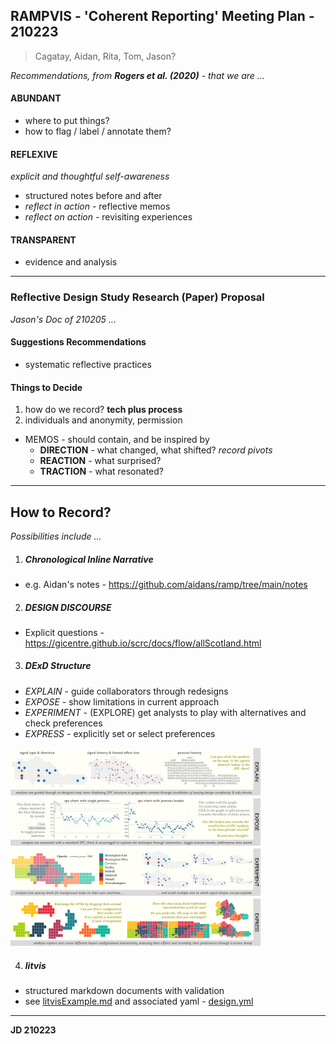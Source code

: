 ## RAMPVIS - 'Coherent Reporting' Meeting Plan - 210223

> Cagatay, Aidan, Rita, Tom, Jason?

_Recommendations, from **Rogers et al. (2020)** - that we are ..._

#### ABUNDANT
  - where to put things?
  - how to flag / label / annotate them?

#### REFLEXIVE

_explicit and thoughtful self-awareness_

  - structured notes before and after
  - _reflect in action_ - reflective memos
  - _reflect on action_ - revisiting experiences

#### TRANSPARENT
  - evidence and analysis

---

### Reflective Design Study Research (Paper) Proposal

_Jason's Doc of 210205 ..._

#### Suggestions Recommendations

 - systematic reflective practices

#### Things to Decide

1. how do we record? **tech plus process**
1. individuals and anonymity, permission

 * MEMOS - should contain, and be inspired by
   - **DIRECTION** - what changed, what shifted? _record pivots_
   - **REACTION** - what surprised?
   - **TRACTION** - what resonated?

---

## How to Record?

_Possibilities include ..._

1. ##### Chronological Inline Narrative

 - e.g. Aidan's notes - https://github.com/aidans/ramp/tree/main/notes

2. ##### DESIGN DISCOURSE
  - Explicit questions - https://gicentre.github.io/scrc/docs/flow/allScotland.html

3. ##### DExD Structure
  * _EXPLAIN_ - guide collaborators through redesigns
  * _EXPOSE_ - show limitations in current approach
  * _EXPERIMENT_ - (EXPLORE) get analysts to play with alternatives and check preferences
  * _EXPRESS_ - explicitly set or select preferences<br/>
  <img src="img/dexd.fig2.png" width="400"/>

4. ##### litvis

 * structured markdown documents with validation
 * see [litvisExample.md](litvisExample.md) and associated yaml - [design.yml](../narrative-schemas/design.yml)

---

**JD 210223**
